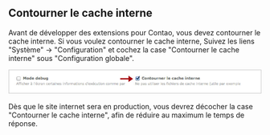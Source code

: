 ## Contourner le cache interne

Avant de développer des extensions pour Contao, vous devez contourner le cache 
interne. Si vous voulez contourner le cache interne, Suivez les liens 
"Système" -> "Configuration" et cochez la case "Contourner le cache interne" 
sous "Configuration globale".

![](images/contourner-cache-interne.jpg)

Dès que le site internet sera en production, vous devrez décocher la case 
"Contourner le cache interne", afin de réduire au maximum le temps de réponse.
